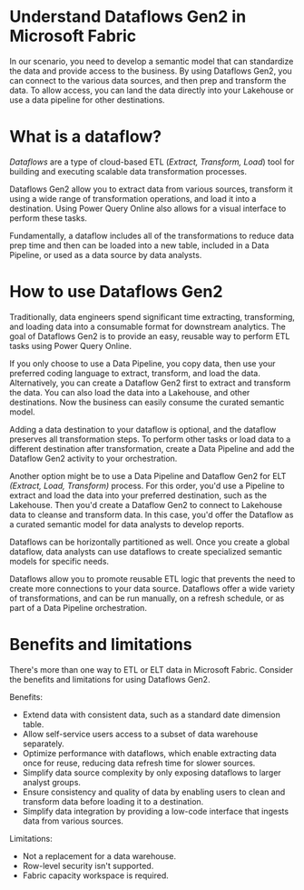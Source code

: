 
# 
# Understand Dataflows Gen2 in Microsoft Fabric

In our scenario, you need to develop a semantic model that can standardize the data and provide access to the business. By using Dataflows Gen2, you can connect to the various data sources, and then prep and transform the data. To allow access, you can land the data directly into your Lakehouse or use a data pipeline for other destinations.

## 
# What is a dataflow?

*Dataflows* are a type of cloud-based ETL (*Extract, Transform, Load*) tool for building and executing scalable data transformation processes.

Dataflows Gen2 allow you to extract data from various sources, transform it using a wide range of transformation operations, and load it into a destination. Using Power Query Online also allows for a visual interface to perform these tasks.

Fundamentally, a dataflow includes all of the transformations to reduce data prep time and then can be loaded into a new table, included in a Data Pipeline, or used as a data source by data analysts.

## 
# How to use Dataflows Gen2

Traditionally, data engineers spend significant time extracting, transforming, and loading data into a consumable format for downstream analytics. The goal of Dataflows Gen2 is to provide an easy, reusable way to perform ETL tasks using Power Query Online.

If you only choose to use a Data Pipeline, you copy data, then use your preferred coding language to extract, transform, and load the data. Alternatively, you can create a Dataflow Gen2 first to extract and transform the data. You can also load the data into a Lakehouse, and other destinations. Now the business can easily consume the curated semantic model.

Adding a data destination to your dataflow is optional, and the dataflow preserves all transformation steps. To perform other tasks or load data to a different destination after transformation, create a Data Pipeline and add the Dataflow Gen2 activity to your orchestration.

Another option might be to use a Data Pipeline and Dataflow Gen2 for ELT *(Extract, Load, Transform)* process. For this order, you'd use a Pipeline to extract and load the data into your preferred destination, such as the Lakehouse. Then you'd create a Dataflow Gen2 to connect to Lakehouse data to cleanse and transform data. In this case, you'd offer the Dataflow as a curated semantic model for data analysts to develop reports.

Dataflows can be horizontally partitioned as well. Once you create a global dataflow, data analysts can use dataflows to create specialized semantic models for specific needs.

Dataflows allow you to promote reusable ETL logic that prevents the need to create more connections to your data source. Dataflows offer a wide variety of transformations, and can be run manually, on a refresh schedule, or as part of a Data Pipeline orchestration.

## 
# Benefits and limitations

There's more than one way to ETL or ELT data in Microsoft Fabric. Consider the benefits and limitations for using Dataflows Gen2.

Benefits:

- Extend data with consistent data, such as a standard date dimension table.
- Allow self-service users access to a subset of data warehouse separately.
- Optimize performance with dataflows, which enable extracting data once for reuse, reducing data refresh time for slower sources.
- Simplify data source complexity by only exposing dataflows to larger analyst groups.
- Ensure consistency and quality of data by enabling users to clean and transform data before loading it to a destination.
- Simplify data integration by providing a low-code interface that ingests data from various sources.

Limitations:

- Not a replacement for a data warehouse.
- Row-level security isn't supported.
- Fabric capacity workspace is required.



